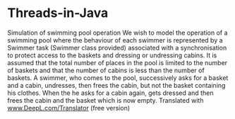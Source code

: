 # Threads-in-Java
Simulation of swimming pool operation  We wish to model the operation of a swimming pool where the behaviour of each swimmer is represented by a Swimmer task (Swimmer class provided) associated with a synchronisation to protect access to the baskets and dressing or undressing cabins. It is assumed that the total number of places in the pool is limited to the number of baskets and that the number of cabins is less than the number of baskets. A swimmer, who comes to the pool, successively asks for a basket and a cabin, undresses, then frees the cabin, but not the basket containing his clothes. When the he asks for a cabin again, gets dressed and then frees the cabin and the basket which is now empty.  Translated with www.DeepL.com/Translator (free version)
